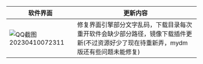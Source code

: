 <div align="center">

| 软件界面  | 更新内容|
| ---------- | -----------|
| ![QQ截图20230410072311](https://user-images.githubusercontent.com/24271838/230801226-05a87d8a-17d1-475d-b194-4eecff4a705f.png)  | 修复界面引擎部分文字乱码，下载目录每次重开软件会缺少部分路径，镜像下载插件更新(不过资源好少了现在待重新弄，mydm版还有些问题未能修复) |
  
</div>

